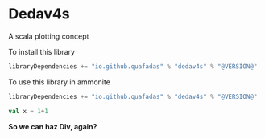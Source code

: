 # Dedav4s
A scala plotting concept
<head>
        <meta charset="utf-8" />
        <!-- Import Vega & Vega-Lite -->
        <script src="https://cdn.jsdelivr.net/npm/vega@5"></script>
        <script src="https://cdn.jsdelivr.net/npm/vega-lite@5"></script>
        <!-- Import vega-embed -->
        <script src="https://cdn.jsdelivr.net/npm/vega-embed@5"></script>
        <style>
            div#vis {
                width: 95vmin;
                height:95vmin;
            style="position: fixed; left: 0; right: 0; top: 0; bottom: 0"
        }
    </style>
</head>

To install this library
```scala
libraryDependencies += "io.github.quafadas" % "dedav4s" % "@VERSION@"
```
To use this library in ammonite
```scala
libraryDependencies += "io.github.quafadas" % "dedav4s" % "@VERSION@"
```
```scala mdoc
val x = 1+1
```
<div>
    <b> So we can haz Div, again? </b>
</div>